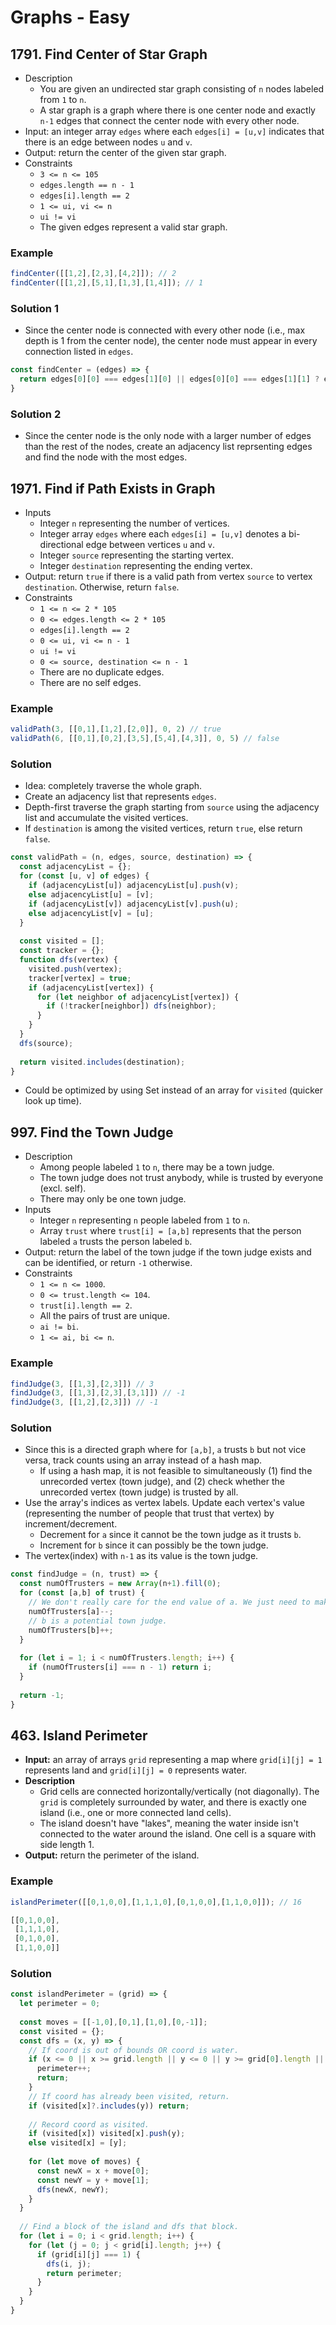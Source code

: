 # Graphs - Easy

## 1791. Find Center of Star Graph
- Description
  - You are given an undirected star graph consisting of `n` nodes labeled from `1` to `n`.
  - A star graph is a graph where there is one center node and exactly `n-1` edges that connect the center node with every other node.
- Input: an integer array `edges` where each `edges[i] = [u,v]` indicates that there is an edge between nodes `u` and `v`.
- Output: return the center of the given star graph.
- Constraints
  - `3 <= n <= 105`
  - `edges.length == n - 1`
  - `edges[i].length == 2`
  - `1 <= ui, vi <= n`
  - `ui != vi`
  - The given edges represent a valid star graph.
### Example
```js
findCenter([[1,2],[2,3],[4,2]]); // 2
findCenter([[1,2],[5,1],[1,3],[1,4]]); // 1
```
### Solution 1
- Since the center node is connected with every other node (i.e., max depth is 1 from the center node), the center node must appear in every connection listed in `edges`.
```js
const findCenter = (edges) => {
  return edges[0][0] === edges[1][0] || edges[0][0] === edges[1][1] ? edges[0][0] : edges[0][1];
}
```
### Solution 2
- Since the center node is the only node with a larger number of edges than the rest of the nodes, create an adjacency list reprsenting edges and find the node with the most edges.

## 1971. Find if Path Exists in Graph
- Inputs
  - Integer `n` representing the number of vertices. 
  - Integer array `edges` where each `edges[i] = [u,v]` denotes a bi-directional edge between vertices `u` and `v`.
  - Integer `source` representing the starting vertex.
  - Integer `destination` representing the ending vertex.
- Output: return `true` if there is a valid path from vertex `source` to vertex `destination`. Otherwise, return `false`.
- Constraints
  - `1 <= n <= 2 * 105`
  - `0 <= edges.length <= 2 * 105`
  - `edges[i].length == 2`
  - `0 <= ui, vi <= n - 1`
  - `ui != vi`
  - `0 <= source, destination <= n - 1`
  - There are no duplicate edges.
  - There are no self edges.
### Example
```js
validPath(3, [[0,1],[1,2],[2,0]], 0, 2) // true
validPath(6, [[0,1],[0,2],[3,5],[5,4],[4,3]], 0, 5) // false
```
### Solution
- Idea: completely traverse the whole graph.
- Create an adjacency list that represents `edges`.
- Depth-first traverse the graph starting from `source` using the adjacency list and accumulate the visited vertices.
- If `destination` is among the visited vertices, return `true`, else return `false`.
```js
const validPath = (n, edges, source, destination) => {
  const adjacencyList = {};
  for (const [u, v] of edges) {
    if (adjacencyList[u]) adjacencyList[u].push(v);
    else adjacencyList[u] = [v];
    if (adjacencyList[v]) adjacencyList[v].push(u);
    else adjacencyList[v] = [u];
  }
  
  const visited = [];
  const tracker = {};
  function dfs(vertex) {
    visited.push(vertex);
    tracker[vertex] = true;
    if (adjacencyList[vertex]) {
      for (let neighbor of adjacencyList[vertex]) {
        if (!tracker[neighbor]) dfs(neighbor);
      }
    }
  }
  dfs(source);
  
  return visited.includes(destination);
}
```
- Could be optimized by using Set instead of an array for `visited` (quicker look up time).

## 997. Find the Town Judge
- Description
  - Among people labeled `1` to `n`, there may be a town judge.
  - The town judge does not trust anybody, while is trusted by everyone (excl. self).
  - There may only be one town judge.
- Inputs
  - Integer `n` representing `n` people labeled from `1` to `n`.
  - Array `trust` where `trust[i] = [a,b]` represents that the person labeled `a` trusts the person labeled `b`.
- Output: return the label of the town judge if the town judge exists and can be identified, or return `-1` otherwise.
- Constraints
  - `1 <= n <= 1000`.
  - `0 <= trust.length <= 104`.
  - `trust[i].length == 2`.
  - All the pairs of trust are unique.
  - `ai != bi`.
  - `1 <= ai, bi <= n`.
### Example
```js
findJudge(3, [[1,3],[2,3]]) // 3
findJudge(3, [[1,3],[2,3],[3,1]]) // -1
findJudge(3, [[1,2],[2,3]]) // -1
```
### Solution
- Since this is a directed graph where for `[a,b]`, `a` trusts `b` but not vice versa, track counts using an array instead of a hash map.
  - If using a hash map, it is not feasible to simultaneously (1) find the unrecorded vertex (town judge), and (2) check whether the unrecorded vertex (town judge) is trusted by all.
- Use the array's indices as vertex labels. Update each vertex's value (representing the number of people that trust that vertex) by increment/decrement.
  - Decrement for `a` since it cannot be the town judge as it trusts `b`.
  - Increment for `b` since it can possibly be the town judge.
- The vertex(index) with `n-1` as its value is the town judge.
```js
const findJudge = (n, trust) => {
  const numOfTrusters = new Array(n+1).fill(0);
  for (const [a,b] of trust) {
    // We don't really care for the end value of a. We just need to make sure that it is not a potential town judge.
    numOfTrusters[a]--;
    // b is a potential town judge.
    numOfTrusters[b]++;
  }
  
  for (let i = 1; i < numOfTrusters.length; i++) {
    if (numOfTrusters[i] === n - 1) return i;
  }
  
  return -1;
}
```

## 463. Island Perimeter
- **Input:** an array of arrays `grid` representing a map where `grid[i][j] = 1` represents land and `grid[i][j] = 0` represents water.
- **Description**
  - Grid cells are connected horizontally/vertically (not diagonally). The `grid` is completely surrounded by water, and there is exactly one island (i.e., one or more connected land cells).
  - The island doesn't have "lakes", meaning the water inside isn't connected to the water around the island. One cell is a square with side length 1.
- **Output:** return the perimeter of the island.
### Example
```js
islandPerimeter([[0,1,0,0],[1,1,1,0],[0,1,0,0],[1,1,0,0]]); // 16
```
```js
[[0,1,0,0],
 [1,1,1,0],
 [0,1,0,0],
 [1,1,0,0]]
```
### Solution
```js
const islandPerimeter = (grid) => {
  let perimeter = 0;
  
  const moves = [[-1,0],[0,1],[1,0],[0,-1]];
  const visited = {};
  const dfs = (x, y) => {
    // If coord is out of bounds OR coord is water.
    if (x <= 0 || x >= grid.length || y <= 0 || y >= grid[0].length || grid[x][y] === 0) {
      perimeter++;
      return;
    }
    // If coord has already been visited, return.
    if (visited[x]?.includes(y)) return;
    
    // Record coord as visited.
    if (visited[x]) visited[x].push(y);
    else visited[x] = [y];
    
    for (let move of moves) {
      const newX = x + move[0];
      const newY = y + move[1];
      dfs(newX, newY);
    }
  }
  
  // Find a block of the island and dfs that block.
  for (let i = 0; i < grid.length; i++) {
    for (let (j = 0; j < grid[i].length; j++) {
      if (grid[i][j] === 1) {
        dfs(i, j);
        return perimeter;
      }
    }
  }
}
```
